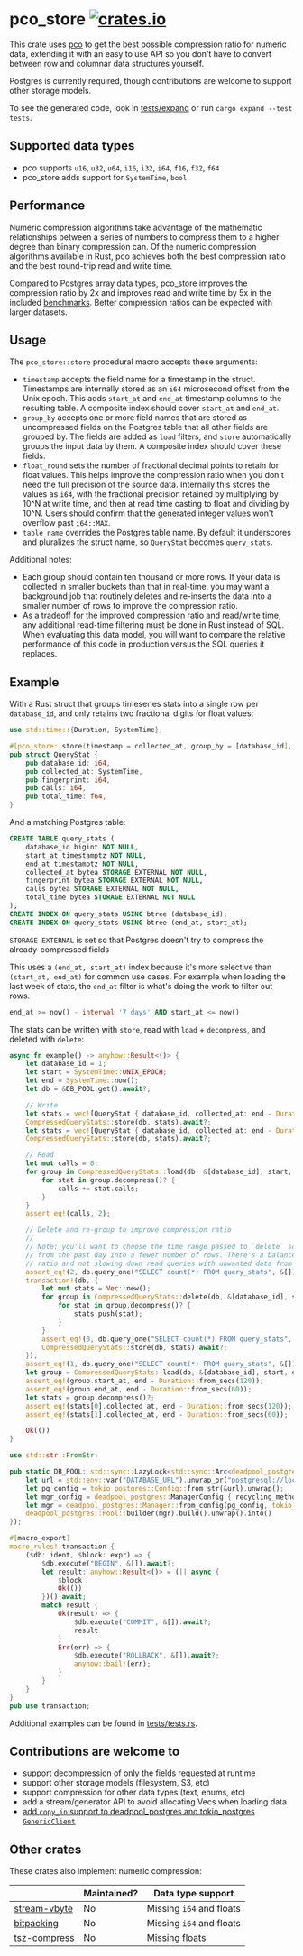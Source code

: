 # pco_store [![crates.io][crates_badge]][crates_url]

[crates_badge]: https://img.shields.io/crates/v/pco_store.svg
[crates_url]: https://crates.io/crates/pco_store

This crate uses [pco](https://github.com/pcodec/pcodec) to get the best possible compression ratio for numeric data, extending it with an easy to use API so you don't have to convert between row and columnar data structures yourself.

Postgres is currently required, though contributions are welcome to support other storage models.

To see the generated code, look in [tests/expand](tests/expand) or run `cargo expand --test tests`.

## Supported data types

- pco supports `u16`, `u32`, `u64`, `i16`, `i32`, `i64`, `f16`, `f32`, `f64`
- pco_store adds support for `SystemTime`, `bool`

## Performance

Numeric compression algorithms take advantage of the mathematic relationships between a series of numbers to compress them to a higher degree than binary compression can. Of the numeric compression algorithms available in Rust, pco achieves both the best compression ratio and the best round-trip read and write time.

Compared to Postgres array data types, pco_store improves the compression ratio by 2x and improves read and write time by 5x in the included [benchmarks](benches). Better compression ratios can be expected with larger datasets.

## Usage

The `pco_store::store` procedural macro accepts these arguments:

- `timestamp` accepts the field name for a timestamp in the struct. Timestamps are internally stored as an `i64` microsecond offset from the Unix epoch. This adds `start_at` and `end_at` timestamp columns to the resulting table. A composite index should cover `start_at` and `end_at`.
- `group_by` accepts one or more field names that are stored as uncompressed fields on the Postgres table that all other fields are grouped by. The fields are added as `load` filters, and `store` automatically groups the input data by them. A composite index should cover these fields.
- `float_round` sets the number of fractional decimal points to retain for float values. This helps improve the compression ratio when you don't need the full precision of the source data. Internally this stores the values as `i64`, with the fractional precision retained by multiplying by 10^N at write time, and then at read time casting to float and dividing by 10^N. Users should confirm that the generated integer values won't overflow past `i64::MAX`.
- `table_name` overrides the Postgres table name. By default it underscores and pluralizes the struct name, so `QueryStat` becomes `query_stats`.

Additional notes:

- Each group should contain ten thousand or more rows. If your data is collected in smaller buckets than that in real-time, you may want a background job that routinely deletes and re-inserts the data into a smaller number of rows to improve the compression ratio.
- As a tradeoff for the improved compression ratio and read/write time, any additional read-time filtering must be done in Rust instead of SQL. When evaluating this data model, you will want to compare the relative performance of this code in production versus the SQL queries it replaces.

## Example

With a Rust struct that groups timeseries stats into a single row per `database_id`, and only retains two fractional digits for float values:

```rs
use std::time::{Duration, SystemTime};

#[pco_store::store(timestamp = collected_at, group_by = [database_id], float_round = 2)]
pub struct QueryStat {
    pub database_id: i64,
    pub collected_at: SystemTime,
    pub fingerprint: i64,
    pub calls: i64,
    pub total_time: f64,
}
```

And a matching Postgres table:

```sql
CREATE TABLE query_stats (
    database_id bigint NOT NULL,
    start_at timestamptz NOT NULL,
    end_at timestamptz NOT NULL,
    collected_at bytea STORAGE EXTERNAL NOT NULL,
    fingerprint bytea STORAGE EXTERNAL NOT NULL,
    calls bytea STORAGE EXTERNAL NOT NULL,
    total_time bytea STORAGE EXTERNAL NOT NULL
);
CREATE INDEX ON query_stats USING btree (database_id);
CREATE INDEX ON query_stats USING btree (end_at, start_at);
```

`STORAGE EXTERNAL` is set so that Postgres doesn't try to compress the already-compressed fields

This uses a `(end_at, start_at)` index because it's more selective than `(start_at, end_at)` for common use cases. For example when loading the last week of stats, the `end_at` filter is what's doing the work to filter out rows.
```sql
end_at >= now() - interval '7 days' AND start_at <= now()
```

The stats can be written with `store`, read with `load` + `decompress`, and deleted with `delete`:

```rs
async fn example() -> anyhow::Result<()> {
    let database_id = 1;
    let start = SystemTime::UNIX_EPOCH;
    let end = SystemTime::now();
    let db = &DB_POOL.get().await?;

    // Write
    let stats = vec![QueryStat { database_id, collected_at: end - Duration::from_secs(120), fingerprint: 1, calls: 1, total_time: 1.0 }];
    CompressedQueryStats::store(db, stats).await?;
    let stats = vec![QueryStat { database_id, collected_at: end - Duration::from_secs(60), fingerprint: 1, calls: 1, total_time: 1.0 }];
    CompressedQueryStats::store(db, stats).await?;

    // Read
    let mut calls = 0;
    for group in CompressedQueryStats::load(db, &[database_id], start, end).await? {
        for stat in group.decompress()? {
            calls += stat.calls;
        }
    }
    assert_eq!(calls, 2);

    // Delete and re-group to improve compression ratio
    //
    // Note: you'll want to choose the time range passed to `delete` so it only groups, for example, stats
    // from the past day into a fewer number of rows. There's a balance to be reached between compression
    // ratio and not slowing down read queries with unwanted data from outside the requested time range.
    assert_eq!(2, db.query_one("SELECT count(*) FROM query_stats", &[]).await?.get::<_, i64>(0));
    transaction!(db, {
        let mut stats = Vec::new();
        for group in CompressedQueryStats::delete(db, &[database_id], start, end).await? {
            for stat in group.decompress()? {
                stats.push(stat);
            }
        }
        assert_eq!(0, db.query_one("SELECT count(*) FROM query_stats", &[]).await?.get::<_, i64>(0));
        CompressedQueryStats::store(db, stats).await?;
    });
    assert_eq!(1, db.query_one("SELECT count(*) FROM query_stats", &[]).await?.get::<_, i64>(0));
    let group = CompressedQueryStats::load(db, &[database_id], start, end).await?.remove(0);
    assert_eq!(group.start_at, end - Duration::from_secs(120));
    assert_eq!(group.end_at, end - Duration::from_secs(60));
    let stats = group.decompress()?;
    assert_eq!(stats[0].collected_at, end - Duration::from_secs(120));
    assert_eq!(stats[1].collected_at, end - Duration::from_secs(60));

    Ok(())
}

use std::str::FromStr;

pub static DB_POOL: std::sync::LazyLock<std::sync::Arc<deadpool_postgres::Pool>> = std::sync::LazyLock::new(|| {
    let url = std::env::var("DATABASE_URL").unwrap_or("postgresql://localhost:5432/postgres".to_string());
    let pg_config = tokio_postgres::Config::from_str(&url).unwrap();
    let mgr_config = deadpool_postgres::ManagerConfig { recycling_method: deadpool_postgres::RecyclingMethod::Fast };
    let mgr = deadpool_postgres::Manager::from_config(pg_config, tokio_postgres::NoTls, mgr_config);
    deadpool_postgres::Pool::builder(mgr).build().unwrap().into()
});

#[macro_export]
macro_rules! transaction {
    ($db: ident, $block: expr) => {
        $db.execute("BEGIN", &[]).await?;
        let result: anyhow::Result<()> = (|| async {
            $block
            Ok(())
        })().await;
        match result {
            Ok(result) => {
                $db.execute("COMMIT", &[]).await?;
                result
            }
            Err(err) => {
                $db.execute("ROLLBACK", &[]).await?;
                anyhow::bail!(err);
            }
        }
    }
}
pub use transaction;
```

Additional examples can be found in [tests/tests.rs](tests/tests.rs).

## Contributions are welcome to

- support decompression of only the fields requested at runtime
- support other storage models (filesystem, S3, etc)
- support compression for other data types (text, enums, etc)
- add a stream/generator API to avoid allocating Vecs when loading data
- [add `copy_in` support to deadpool_postgres and tokio_postgres `GenericClient`](https://github.com/deadpool-rs/deadpool/issues/397)

## Other crates

These crates also implement numeric compression:

|                | Maintained? | Data type support        |
| -------------- | ----------- | ------------------------ |
| [stream-vbyte] | No          | Missing `i64` and floats |
| [bitpacking]   | No          | Missing `i64` and floats |
| [tsz-compress] | No          | Missing floats           |

[stream-vbyte]: https://crates.io/crates/stream-vbyte
[bitpacking]: https://crates.io/crates/bitpacking
[tsz-compress]: https://crates.io/crates/tsz-compress
